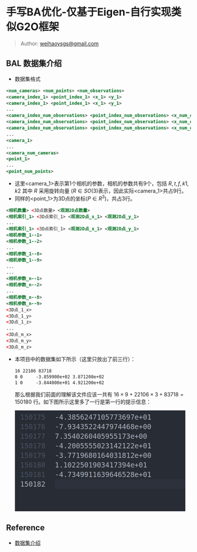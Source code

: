 # 手写BA优化-仅基于Eigen-自行实现类似G2O框架

> Author: [weihaoysgs@gmail.com](weihaoysgs@gmail.com)

## BAL 数据集介绍

- 数据集格式
```xml
<num_cameras> <num_points> <num_observations>
<camera_index_1> <point_index_1> <x_1> <y_1>
<camera_index_1> <point_index_1> <x_1> <y_1>
...
<camera_index_num_observations> <point_index_num_observations> <x_num_observations> <y_num_observations>
<camera_index_num_observations> <point_index_num_observations> <x_num_observations> <y_num_observations>
<camera_index_num_observations> <point_index_num_observations> <x_num_observations> <y_num_observations>
...
<camera_1>
...
<camera_num_cameras>
<point_1>
...
<point_num_points>
```

- 这里<camera_1>表示第1个相机的参数，相机的参数共有9个，包括 $R,t,f,k1,k2$ 其中 $R$ 采用旋转向量 $(R \in SO(3)$表示，因此实际<camera_1>共占9行。
- 同样的<point_1>为3D点的坐标($P\in R^3$)，共占3行。

```xml
<相机数量> <3D点数量> <观测2D点数量>
<相机索引_1> <3D点索引_1> <观测2D点_x_1> <观测2D点_y_1>
...
<相机索引_1> <3D点索引_1> <观测2D点_x_1> <观测2D点_y_1>
<相机参数_1--1>
<相机参数_1--2>
...
<相机参数_1--8>
<相机参数_1--9>
...
...
<相机参数_n--1>
<相机参数_n--2>
...
<相机参数_n--8>
<相机参数_n--9>
<3D点_1_x>
<3D点_1_y>
<3D点_1_z>
...
<3D点_m_x>
<3D点_m_y>
<3D点_m_z>

```

- 本项目中的数据集如下所示（这里只放出了前三行）：

  ```shell
  16 22106 83718
  0 0     -3.859900e+02 3.871200e+02
  1 0     -3.844000e+01 4.921200e+02
  ```

  那么根据我们前面的理解该文件应该一共有 $16\times 9+22106\times 3 + 83718=150180$ 行。如下图所示这里多了一行是第一行的提示信息：

  ![](./images/dataset_lines.png)

## Reference

- [数据集介绍](https://blog.csdn.net/ZDPZN/article/details/119885086)